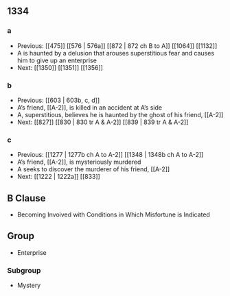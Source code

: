 ## 1334
### a
- Previous: [[475]] [[576 | 576a]] [[872 | 872 ch B to A]] [[1064]] [[1132]] 
- A is haunted by a delusion that arouses superstitious fear and causes him to give up an enterprise
- Next: [[1350]] [[1351]] [[1356]] 

### b
- Previous: [[603 | 603b, c, d]] 
- A’s friend, [[A-2]], is killed in an accident at A’s side
- A, superstitious, believes he is haunted by the ghost of his friend, [[A-2]]
- Next: [[827]] [[830 | 830 tr A &amp; A-2]] [[839 | 839 tr A &amp; A-2]] 

### c
- Previous: [[1277 | 1277b ch A to A-2]] [[1348 | 1348b ch A to A-2]] 
- A’s friend, [[A-2]], is mysteriously murdered
- A seeks to discover the murderer of his friend, [[A-2]]
- Next: [[1222 | 1222a]] [[833]] 

## B Clause
- Becoming Invoived with Conditions in Which Misfortune is Indicated

## Group
- Enterprise

### Subgroup
- Mystery

